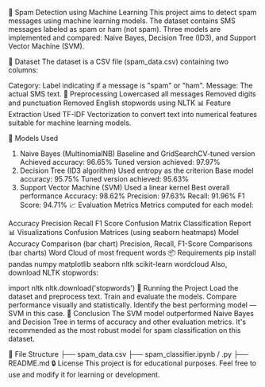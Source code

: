 📧 Spam Detection using Machine Learning
This project aims to detect spam messages using machine learning models. The dataset contains SMS messages labeled as spam or ham (not spam). Three models are implemented and compared: Naive Bayes, Decision Tree (ID3), and Support Vector Machine (SVM).

📂 Dataset
The dataset is a CSV file (spam_data.csv) containing two columns:

Category: Label indicating if a message is "spam" or "ham".
Message: The actual SMS text.
🧹 Preprocessing
Lowercased all messages
Removed digits and punctuation
Removed English stopwords using NLTK
📊 Feature Extraction
Used TF-IDF Vectorization to convert text into numerical features suitable for machine learning models.

🧠 Models Used
1. Naive Bayes (MultinomialNB)
Baseline and GridSearchCV-tuned version
Achieved accuracy: 96.65%
Tuned version achieved: 97.97%
2. Decision Tree (ID3 algorithm)
Used entropy as the criterion
Base model accuracy: 95.75%
Tuned version achieved: 95.63%
3. Support Vector Machine (SVM)
Used a linear kernel
Best overall performance
Accuracy: 98.62%
Precision: 97.63%
Recall: 91.96%
F1 Score: 94.71%
📈 Evaluation Metrics
Metrics computed for each model:

Accuracy
Precision
Recall
F1 Score
Confusion Matrix
Classification Report
📊 Visualizations
Confusion Matrices (using seaborn heatmaps)
Model Accuracy Comparison (bar chart)
Precision, Recall, F1-Score Comparisons (bar charts)
Word Cloud of most frequent words
📦 Requirements
pip install pandas numpy matplotlib seaborn nltk scikit-learn wordcloud
Also, download NLTK stopwords:

import nltk
nltk.download('stopwords')
🚀 Running the Project
Load the dataset and preprocess text.
Train and evaluate the models.
Compare performance visually and statistically.
Identify the best performing model — SVM in this case.
📌 Conclusion
The SVM model outperformed Naive Bayes and Decision Tree in terms of accuracy and other evaluation metrics. It's recommended as the most robust model for spam classification on this dataset.

📁 File Structure
├── spam_data.csv
├── spam_classifier.ipynb / .py
├── README.md
🔒 License
This project is for educational purposes. Feel free to use and modify it for learning or development.

